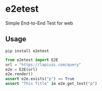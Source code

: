 # e2etest
Simple End-to-End Test for web

## Usage
```
pip install e2etest
```

```python
from e2etest import E2E
url = "https://lapisai.com/query"
e2e = E2E(url)
e2e.render()
assert e2e.exists("p") == True
assert "This Title" in e2e.get_text("p")
```
